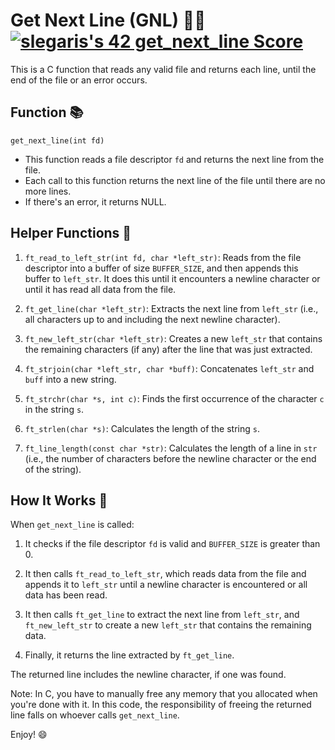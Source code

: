 # Get Next Line (GNL) 📖✨ [![slegaris's 42 get_next_line Score](https://badge42.vercel.app/api/v2/cle3f3fm900060fjx7kw7tghw/project/3055065)](https://profile.intra.42.fr/users/slegaris)

This is a C function that reads any valid file and returns each line, until the end of the file or an error occurs.

## Function 📚

`get_next_line(int fd)`

- This function reads a file descriptor `fd` and returns the next line from the file. 
- Each call to this function returns the next line of the file until there are no more lines.
- If there's an error, it returns NULL.

## Helper Functions 🔧

1. `ft_read_to_left_str(int fd, char *left_str)`: Reads from the file descriptor into a buffer of size `BUFFER_SIZE`, and then appends this buffer to `left_str`. It does this until it encounters a newline character or until it has read all data from the file.

2. `ft_get_line(char *left_str)`: Extracts the next line from `left_str` (i.e., all characters up to and including the next newline character). 

3. `ft_new_left_str(char *left_str)`: Creates a new `left_str` that contains the remaining characters (if any) after the line that was just extracted.

4. `ft_strjoin(char *left_str, char *buff)`: Concatenates `left_str` and `buff` into a new string.

5. `ft_strchr(char *s, int c)`: Finds the first occurrence of the character `c` in the string `s`.

6. `ft_strlen(char *s)`: Calculates the length of the string `s`.

7. `ft_line_length(const char *str)`: Calculates the length of a line in `str` (i.e., the number of characters before the newline character or the end of the string).

## How It Works 🚀

When `get_next_line` is called:

1. It checks if the file descriptor `fd` is valid and `BUFFER_SIZE` is greater than 0.

2. It then calls `ft_read_to_left_str`, which reads data from the file and appends it to `left_str` until a newline character is encountered or all data has been read.

3. It then calls `ft_get_line` to extract the next line from `left_str`, and `ft_new_left_str` to create a new `left_str` that contains the remaining data.

4. Finally, it returns the line extracted by `ft_get_line`.

The returned line includes the newline character, if one was found.

Note: In C, you have to manually free any memory that you allocated when you're done with it. In this code, the responsibility of freeing the returned line falls on whoever calls `get_next_line`.

Enjoy! 😄
